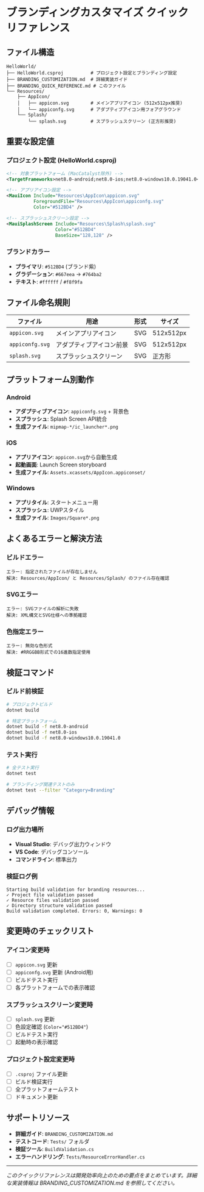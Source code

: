 # ブランディングカスタマイズ クイックリファレンス

## ファイル構造

```
HelloWorld/
├── HelloWorld.csproj          # プロジェクト設定とブランディング設定
├── BRANDING_CUSTOMIZATION.md  # 詳細実装ガイド
├── BRANDING_QUICK_REFERENCE.md # このファイル
└── Resources/
    ├── AppIcon/
    │   ├── appicon.svg        # メインアプリアイコン (512x512px推奨)
    │   └── appiconfg.svg      # アダプティブアイコン用フォアグラウンド
    └── Splash/
        └── splash.svg         # スプラッシュスクリーン (正方形推奨)
```

## 重要な設定値

### プロジェクト設定 (HelloWorld.csproj)
```xml
<!-- 対象プラットフォーム (MacCatalyst除外) -->
<TargetFrameworks>net8.0-android;net8.0-ios;net8.0-windows10.0.19041.0</TargetFrameworks>

<!-- アプリアイコン設定 -->
<MauiIcon Include="Resources\AppIcon\appicon.svg" 
          ForegroundFile="Resources\AppIcon\appiconfg.svg" 
          Color="#512BD4" />

<!-- スプラッシュスクリーン設定 -->
<MauiSplashScreen Include="Resources\Splash\splash.svg" 
                  Color="#512BD4" 
                  BaseSize="128,128" />
```

### ブランドカラー
- **プライマリ**: `#512BD4` (ブランド紫)
- **グラデーション**: `#667eea` → `#764ba2`
- **テキスト**: `#ffffff` / `#f8f9fa`

## ファイル命名規則

| ファイル | 用途 | 形式 | サイズ |
|---------|------|------|--------|
| `appicon.svg` | メインアプリアイコン | SVG | 512x512px |
| `appiconfg.svg` | アダプティブアイコン前景 | SVG | 512x512px |
| `splash.svg` | スプラッシュスクリーン | SVG | 正方形 |

## プラットフォーム別動作

### Android
- **アダプティブアイコン**: `appiconfg.svg` + 背景色
- **スプラッシュ**: Splash Screen API統合
- **生成ファイル**: `mipmap-*/ic_launcher*.png`

### iOS  
- **アプリアイコン**: `appicon.svg`から自動生成
- **起動画面**: Launch Screen storyboard
- **生成ファイル**: `Assets.xcassets/AppIcon.appiconset/`

### Windows
- **アプリタイル**: スタートメニュー用
- **スプラッシュ**: UWPスタイル
- **生成ファイル**: `Images/Square*.png`

## よくあるエラーと解決方法

### ビルドエラー
```
エラー: 指定されたファイルが存在しません
解決: Resources/AppIcon/ と Resources/Splash/ のファイル存在確認
```

### SVGエラー
```
エラー: SVGファイルの解析に失敗
解決: XML構文とSVG仕様への準拠確認
```

### 色指定エラー
```
エラー: 無効な色形式
解決: #RRGGBB形式での16進数指定使用
```

## 検証コマンド

### ビルド前検証
```bash
# プロジェクトビルド
dotnet build

# 特定プラットフォーム
dotnet build -f net8.0-android
dotnet build -f net8.0-ios
dotnet build -f net8.0-windows10.0.19041.0
```

### テスト実行
```bash
# 全テスト実行
dotnet test

# ブランディング関連テストのみ
dotnet test --filter "Category=Branding"
```

## デバッグ情報

### ログ出力場所
- **Visual Studio**: デバッグ出力ウィンドウ
- **VS Code**: デバッグコンソール
- **コマンドライン**: 標準出力

### 検証ログ例
```
Starting build validation for branding resources...
✓ Project file validation passed
✓ Resource files validation passed  
✓ Directory structure validation passed
Build validation completed. Errors: 0, Warnings: 0
```

## 変更時のチェックリスト

### アイコン変更時
- [ ] `appicon.svg` 更新
- [ ] `appiconfg.svg` 更新 (Android用)
- [ ] ビルドテスト実行
- [ ] 各プラットフォームでの表示確認

### スプラッシュスクリーン変更時  
- [ ] `splash.svg` 更新
- [ ] 色設定確認 (`Color="#512BD4"`)
- [ ] ビルドテスト実行
- [ ] 起動時の表示確認

### プロジェクト設定変更時
- [ ] `.csproj` ファイル更新
- [ ] ビルド検証実行
- [ ] 全プラットフォームテスト
- [ ] ドキュメント更新

## サポートリソース

- **詳細ガイド**: `BRANDING_CUSTOMIZATION.md`
- **テストコード**: `Tests/` フォルダ
- **検証ツール**: `BuildValidation.cs`
- **エラーハンドリング**: `Tests/ResourceErrorHandler.cs`

---
*このクイックリファレンスは開発効率向上のための要点をまとめています。詳細な実装情報は BRANDING_CUSTOMIZATION.md を参照してください。*